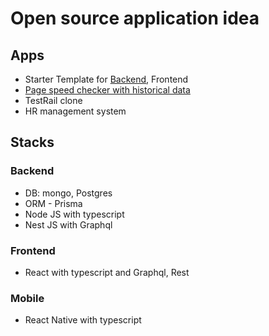 # Open source application idea 

## Apps 
- Starter Template for [Backend](nest-starter-temlate.md), Frontend
- [Page speed checker with historical data](site-speed-checker.md)
- TestRail clone
- HR management system
  

## Stacks

### Backend 
- DB: mongo, Postgres 
- ORM - Prisma
- Node JS with typescript
- Nest JS with Graphql 

### Frontend 
- React with typescript and Graphql, Rest

### Mobile 
- React Native with typescript 


